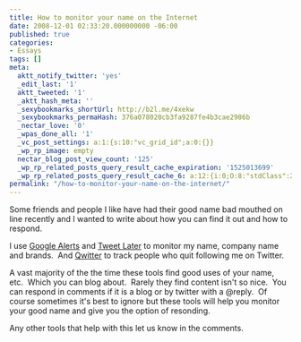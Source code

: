 ```yaml
---
title: How to monitor your name on the Internet
date: 2008-12-01 02:33:20.000000000 -06:00
published: true
categories:
- Essays
tags: []
meta:
  aktt_notify_twitter: 'yes'
  _edit_last: '1'
  aktt_tweeted: '1'
  _aktt_hash_meta: ''
  _sexybookmarks_shortUrl: http://b2l.me/4xekw
  _sexybookmarks_permaHash: 376a078020cb3fa9287fe4b3cae2986b
  _nectar_love: '0'
  _wpas_done_all: '1'
  _vc_post_settings: a:1:{s:10:"vc_grid_id";a:0:{}}
  _wp_rp_image: empty
  nectar_blog_post_view_count: '125'
  _wp_rp_related_posts_query_result_cache_expiration: '1525013699'
  _wp_rp_related_posts_query_result_cache_6: a:12:{i:0;O:8:"stdClass":2:{s:7:"post_id";s:4:"1619";s:5:"score";s:18:"63.211672849674876";}i:1;O:8:"stdClass":2:{s:7:"post_id";s:4:"1821";s:5:"score";s:17:"59.24127314453557";}i:2;O:8:"stdClass":2:{s:7:"post_id";s:4:"1681";s:5:"score";s:17:"58.04228060892124";}i:3;O:8:"stdClass":2:{s:7:"post_id";s:4:"3250";s:5:"score";s:17:"57.44578936562985";}i:4;O:8:"stdClass":2:{s:7:"post_id";s:4:"1278";s:5:"score";s:18:"57.391435808046396";}i:5;O:8:"stdClass":2:{s:7:"post_id";s:4:"1642";s:5:"score";s:17:"54.43328361889071";}i:6;O:8:"stdClass":2:{s:7:"post_id";s:4:"1251";s:5:"score";s:17:"51.03302069171502";}i:7;O:8:"stdClass":2:{s:7:"post_id";s:4:"1811";s:5:"score";s:18:"50.024818989956536";}i:8;O:8:"stdClass":2:{s:7:"post_id";s:4:"1451";s:5:"score";s:18:"50.024818989956536";}i:9;O:8:"stdClass":2:{s:7:"post_id";s:4:"1383";s:5:"score";s:18:"50.024818989956536";}i:10;O:8:"stdClass":2:{s:7:"post_id";s:4:"1210";s:5:"score";s:17:"49.66341627484776";}i:11;O:8:"stdClass":2:{s:7:"post_id";s:4:"2560";s:5:"score";s:18:"48.655214573089275";}}
permalink: "/how-to-monitor-your-name-on-the-internet/"
---
```

Some friends and people I like have had their good name bad mouthed on line recently and I wanted to write about how you can find it out and how to respond.

I use <a href="http://www.google.com/alerts" rel="nofollow">Google Alerts</a> and <a href="http://www.tweetlater.com/" rel="nofollow">Tweet Later</a> to monitor my name, company name and brands.  And <a href="http://useqwitter.com/" rel="nofollow">Qwitter</a> to track people who quit following me on Twitter.

A vast majority of the the time these tools find good uses of your name, etc.  Which you can blog about.  Rarely they find content isn't so nice.  You can respond in comments if it is a blog or by twitter with a @reply.  Of course sometimes it's best to ignore but these tools will help you monitor your good name and give you the option of resonding.

Any other tools that help with this let us know in the comments.</p>
